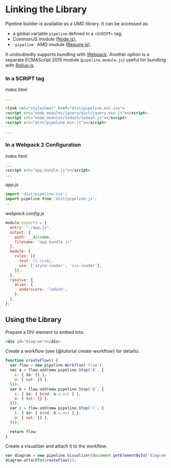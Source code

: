 # Linking the Library

Pipeline builder is available as a UMD library. It can be accessed as:
- a global variable `pipeline` defined in a `<SCRIPT>` tag,
- CommonJS module ([Node.js]),
- `'pipeline'` AMD module ([Require.js]).

It undoubtedly supports bundling with [Webpack].
Another option is a separate ECMAScript 2015 module (`pipeline.module.js`) useful
for bundling with [Rollup.js].

[Node.js]: https://nodejs.org/
[Require.js]: http://requirejs.org/
[Rollup.js]: http://rollupjs.org/
[Webpack]: https://webpack.github.io/

### In a SCRIPT tag

_index.html_

```html
...

<link rel="stylesheet" href="dist/pipeline.min.css">
<script src="node_modules/jquery/dist/jquery.min.js"></script>
<script src="node_modules/lodash/lodash.js"></script>
<script src="dist/pipeline.min.js"></script>

...
```

### In a Webpack 2 Configuration

_index.html_

```html
...
<script src="app.bundle.js"></script>
...
```

_app.js_

```js
import 'dist/pipeline.css';
import pipeline from 'dist/pipeline.js';
...
```

_webpack.config.js_

```js
module.exports = {
  entry: "./app.js",
  output: {
    path: __dirname,
    filename: "app.bundle.js"
  },
  module: {
    rules: [{
      test: /\.css$/,
      use: ['style-loader', 'css-loader'],
    }],
  },
  resolve: {
    alias: {
      underscore: 'lodash',
    },
  },
};
```

## Using the Library

Prepare a DIV element to embed into.

```html
<div id="diagram"></div>
```
Create a workflow (see {@tutorial create-workflow} for details).

```js
function createFlow() {
  var flow = new pipeline.Workflow('flow');
  var a = flow.add(new pipeline.Step('A', {
    i: { in: {} },
    o: { out: {} },
  }));
  var b = flow.add(new pipeline.Step('B', {
    i: { in: { bind: a.o.out } },
    o: { out: {} },
  }));
  var c = flow.add(new pipeline.Step('C', {
    i: { in: { bind: b.o.out } },
    o: { out: {} },
  }));

  return flow;
}
```

Create a visualizer and attach it to the workflow.

```js
var diagram = new pipeline.Visualizer(document.getElementById('diagram'));
diagram.attachTo(createFlow());
```
